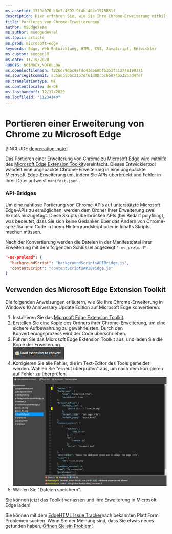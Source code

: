 ```yaml
---
ms.assetid: 1319a070-c6e3-4592-9f4b-40ce1575851f
description: Hier erfahren Sie, wie Sie Ihre Chrome-Erweiterung mithilfe des Microsoft Edge Extension Toolkit zu Microsoft Edge portieren.
title: Portieren von Chrome-Erweiterungen
author: MSEdgeTeam
ms.author: msedgedevrel
ms.topic: article
ms.prod: microsoft-edge
keywords: Edge, Web-Entwicklung, HTML, CSS, JavaScript, Entwickler
ms.custom: seodec18
ms.date: 11/19/2020
ROBOTS: NOINDEX,NOFOLLOW
ms.openlocfilehash: f226d79dbc9efdc43eb68bfb353fa12748198371
ms.sourcegitcommit: a35a6b5bbc21b7df61d08cbc6b074b5325ad4fef
ms.translationtype: MT
ms.contentlocale: de-DE
ms.lasthandoff: 12/17/2020
ms.locfileid: "11234140"
---
```

# Portieren einer Erweiterung von Chrome zu Microsoft Edge  

[!INCLUDE [deprecation-note](../includes/deprecation-note.md)]  

Das Portieren einer Erweiterung von Chrome zu Microsoft Edge wird mithilfe des [Microsoft Edge Extension Toolkit](https://www.microsoft.com/store/p/microsoft-edge-extension-toolkit/9nblggh4txvb)vereinfacht. Dieses Entwicklertool wandelt eine ungepackte Chrome-Erweiterung in eine ungepackte Microsoft-Edge-Erweiterung um, indem Sie APIs überbrückt und Fehler in Ihrer Datei aufweist `manifest.json` .


### API-Bridges
Um eine nahtlose Portierung von Chrome-APIs auf unterstützte Microsoft Edge-APIs zu ermöglichen, werden dem Ordner Ihrer Erweiterung zwei Skripts hinzugefügt. Diese Skripts überbrücken APIs (bei Bedarf polyfiling), was bedeutet, dass Sie sich keine Gedanken über das Ändern von Chrome-spezifischem Code in Ihrem Hintergrundskript oder in Inhalts Skripts machen müssen.

Nach der Konvertierung werden die Dateien in der Manifestdatei ihrer Erweiterung mit dem folgenden Schlüssel angezeigt `"-ms-preload"` :

```json
"-ms-preload": {
  "backgroundScript": "backgroundScriptsAPIBridge.js",
  "contentScript": "contentScriptsAPIBridge.js"
}
```

## Verwenden des Microsoft Edge Extension Toolkit

Die folgenden Anweisungen erläutern, wie Sie Ihre Chrome-Erweiterung in Windows 10 Anniversary Update Edition auf Microsoft Edge konvertieren:

1. Installieren Sie das [Microsoft Edge Extension Toolkit](https://www.microsoft.com/store/p/microsoft-edge-extension-toolkit/9nblggh4txvb).
2. Erstellen Sie eine Kopie des Ordners ihrer Chrome-Erweiterung, um eine sichere Aufbewahrung zu gewährleisten. Durch den Konvertierungsprozess wird der Code überschrieben. 
3. Führen Sie das Microsoft Edge Extension Toolkit aus, und laden Sie die Kopie der Erweiterung.  
 ![Schaltfläche ' Erweiterung laden '](./../media/save-folder.png)
4. Korrigieren Sie alle Fehler, die im Text-Editor des Tools gemeldet werden. Wählen Sie "erneut überprüfen" aus, um nach dem korrigieren auf Fehler zu überprüfen.  
 ![Erweiterungen-Toolkitfehler finden](./../media/extension-toolkit.png)
5. Wählen Sie "Dateien speichern".

Sie können jetzt das Toolkit verlassen und ihre Erweiterung in Microsoft Edge laden! 

Sie können mit dem [EdgeHTML Issue Tracker](http://issues.microsoftedge.com)nach bekannten Platt Form Problemen suchen. Wenn Sie der Meinung sind, dass Sie etwas neues gefunden haben, [Öffnen Sie ein Problem](https://developer.microsoft.com/microsoft-edge/platform/issues/new/)!
